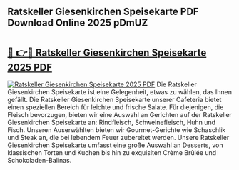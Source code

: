 ## Ratskeller Giesenkirchen Speisekarte PDF Download Online 2025 pDmUZ

# <h2><a href="http://gca2pjf.nevu.top/?p=Ratskeller+Giesenkirchen+Speisekarte">🔗 👉🔴 Ratskeller Giesenkirchen Speisekarte 2025 PDF</a></h2>

[![Ratskeller Giesenkirchen Speisekarte 2025 PDF](https://i.imgur.com/dBaPXMq.png)](http://gca2pjf.nevu.top/?p=Ratskeller+Giesenkirchen+Speisekarte)
Die Ratskeller Giesenkirchen Speisekarte ist eine Gelegenheit, etwas zu wählen, das Ihnen gefällt. Die Ratskeller Giesenkirchen Speisekarte unserer Cafeteria bietet einen speziellen Bereich für leichte und frische Salate. Für diejenigen, die Fleisch bevorzugen, bieten wir eine Auswahl an Gerichten auf der Ratskeller Giesenkirchen Speisekarte an: Rindfleisch, Schweinefleisch, Huhn und Fisch. Unseren Auserwählten bieten wir Gourmet-Gerichte wie Schaschlik und Steak an, die bei lebendem Feuer zubereitet werden. Unsere Ratskeller Giesenkirchen Speisekarte umfasst eine große Auswahl an Desserts, von klassischen Torten und Kuchen bis hin zu exquisiten Crème Brûlée und Schokoladen-Balinas.
